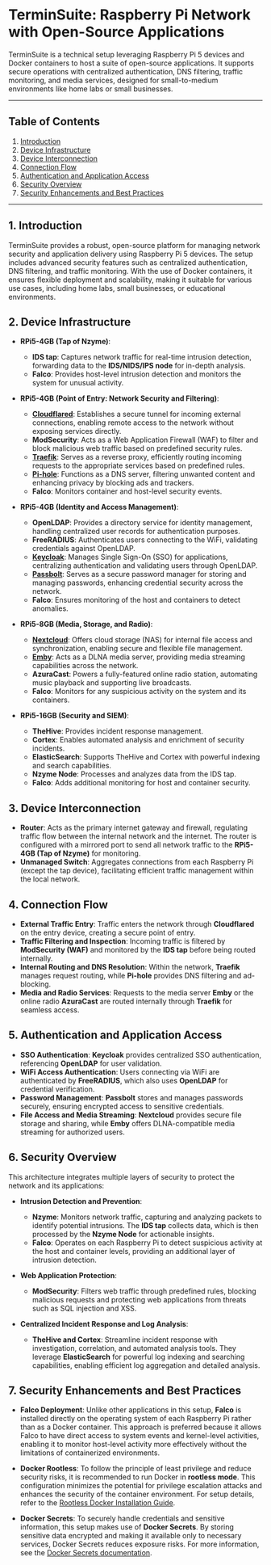 # TerminSuite: Raspberry Pi Network with Open-Source Applications

TerminSuite is a technical setup leveraging Raspberry Pi 5 devices and Docker containers to host a suite of open-source applications. It supports secure operations with centralized authentication, DNS filtering, traffic monitoring, and media services, designed for small-to-medium environments like home labs or small businesses.

---

## Table of Contents

1. [Introduction](#1-introduction)
2. [Device Infrastructure](#2-device-infrastructure)
3. [Device Interconnection](#3-device-interconnection)
4. [Connection Flow](#4-connection-flow)
5. [Authentication and Application Access](#5-authentication-and-application-access)
6. [Security Overview](#6-security-overview)
7. [Security Enhancements and Best Practices](#7-security-enhancements-and-best-practices)

---

## 1. Introduction

TerminSuite provides a robust, open-source platform for managing network security and application delivery using Raspberry Pi 5 devices. The setup includes advanced security features such as centralized authentication, DNS filtering, and traffic monitoring. With the use of Docker containers, it ensures flexible deployment and scalability, making it suitable for various use cases, including home labs, small businesses, or educational environments.

## 2. Device Infrastructure

- **RPi5-4GB (Tap of Nzyme)**:

  - **IDS tap**: Captures network traffic for real-time intrusion detection, forwarding data to the **IDS/NIDS/IPS node** for in-depth analysis.
  - **Falco**: Provides host-level intrusion detection and monitors the system for unusual activity.

- **RPi5-4GB (Point of Entry: Network Security and Filtering)**:

  - **[Cloudflared](https://github.com/Termindiego25/terminsuite/blob/main/cloudflare)**: Establishes a secure tunnel for incoming external connections, enabling remote access to the network without exposing services directly.
  - **ModSecurity**: Acts as a Web Application Firewall (WAF) to filter and block malicious web traffic based on predefined security rules.
  - **[Traefik](https://doc.traefik.io/traefik/)**: Serves as a reverse proxy, efficiently routing incoming requests to the appropriate services based on predefined rules.
  - **[Pi-hole](https://docs.pi-hole.net/)**: Functions as a DNS server, filtering unwanted content and enhancing privacy by blocking ads and trackers.
  - **Falco**: Monitors container and host-level security events.

- **RPi5-4GB (Identity and Access Management)**:

  - **OpenLDAP**: Provides a directory service for identity management, handling centralized user records for authentication purposes.
  - **FreeRADIUS**: Authenticates users connecting to the WiFi, validating credentials against OpenLDAP.
  - **[Keycloak](https://www.keycloak.org/guides)**: Manages Single Sign-On (SSO) for applications, centralizing authentication and validating users through OpenLDAP.
  - **[Passbolt](https://www.passbolt.com/docs/hosting)**: Serves as a secure password manager for storing and managing passwords, enhancing credential security across the network.
  - **Falco**: Ensures monitoring of the host and containers to detect anomalies.

- **RPi5-8GB (Media, Storage, and Radio)**:

  - **[Nextcloud](https://docs.nextcloud.com/server/latest/admin_manual)**: Offers cloud storage (NAS) for internal file access and synchronization, enabling secure and flexible file management.
  - **[Emby](https://github.com/Termindiego25/terminsuite/blob/main/emby)**: Acts as a DLNA media server, providing media streaming capabilities across the network.
  - **AzuraCast**: Powers a fully-featured online radio station, automating music playback and supporting live broadcasts.
  - **Falco**: Monitors for any suspicious activity on the system and its containers.

- **RPi5-16GB (Security and SIEM)**:

  - **TheHive**: Provides incident response management.
  - **Cortex**: Enables automated analysis and enrichment of security incidents.
  - **ElasticSearch**: Supports TheHive and Cortex with powerful indexing and search capabilities.
  - **Nzyme Node**: Processes and analyzes data from the IDS tap.
  - **Falco**: Adds additional monitoring for host and container security.

## 3. Device Interconnection

- **Router**: Acts as the primary internet gateway and firewall, regulating traffic flow between the internal network and the internet. The router is configured with a mirrored port to send all network traffic to the **RPi5-4GB (Tap of Nzyme)** for monitoring.
- **Unmanaged Switch**: Aggregates connections from each Raspberry Pi (except the tap device), facilitating efficient traffic management within the local network.

## 4. Connection Flow

- **External Traffic Entry**: Traffic enters the network through **Cloudflared** on the entry device, creating a secure point of entry.
- **Traffic Filtering and Inspection**: Incoming traffic is filtered by **ModSecurity (WAF)** and monitored by the **IDS tap** before being routed internally.
- **Internal Routing and DNS Resolution**: Within the network, **Traefik** manages request routing, while **Pi-hole** provides DNS filtering and ad-blocking.
- **Media and Radio Services**: Requests to the media server **Emby** or the online radio **AzuraCast** are routed internally through **Traefik** for seamless access.



## 5. Authentication and Application Access

- **SSO Authentication**: **Keycloak** provides centralized SSO authentication, referencing **OpenLDAP** for user validation.
- **WiFi Access Authentication**: Users connecting via WiFi are authenticated by **FreeRADIUS**, which also uses **OpenLDAP** for credential verification.
- **Password Management**: **Passbolt** stores and manages passwords securely, ensuring encrypted access to sensitive credentials.
- **File Access and Media Streaming**: **Nextcloud** provides secure file storage and sharing, while **Emby** offers DLNA-compatible media streaming for authorized users.

## 6. Security Overview

This architecture integrates multiple layers of security to protect the network and its applications:

- **Intrusion Detection and Prevention**:

  - **Nzyme**: Monitors network traffic, capturing and analyzing packets to identify potential intrusions. The **IDS tap** collects data, which is then processed by the **Nzyme Node** for actionable insights.
  - **Falco**: Operates on each Raspberry Pi to detect suspicious activity at the host and container levels, providing an additional layer of intrusion detection.

- **Web Application Protection**:

  - **ModSecurity**: Filters web traffic through predefined rules, blocking malicious requests and protecting web applications from threats such as SQL injection and XSS.

- **Centralized Incident Response and Log Analysis**:

  - **TheHive and Cortex**: Streamline incident response with investigation, correlation, and automated analysis tools. They leverage **ElasticSearch** for powerful log indexing and searching capabilities, enabling efficient log aggregation and detailed analysis.

## 7. Security Enhancements and Best Practices

- **Falco Deployment**: Unlike other applications in this setup, **Falco** is installed directly on the operating system of each Raspberry Pi rather than as a Docker container. This approach is preferred because it allows Falco to have direct access to system events and kernel-level activities, enabling it to monitor host-level activity more effectively without the limitations of containerized environments.

- **Docker Rootless**: To follow the principle of least privilege and reduce security risks, it is recommended to run Docker in **rootless mode**. This configuration minimizes the potential for privilege escalation attacks and enhances the security of the container environment. For setup details, refer to the [Rootless Docker Installation Guide](https://docs.docker.com/engine/security/rootless/).

- **Docker Secrets**: To securely handle credentials and sensitive information, this setup makes use of **Docker Secrets**. By storing sensitive data encrypted and making it available only to necessary services, Docker Secrets reduces exposure risks. For more information, see the [Docker Secrets documentation](https://docs.docker.com/engine/swarm/secrets/).
